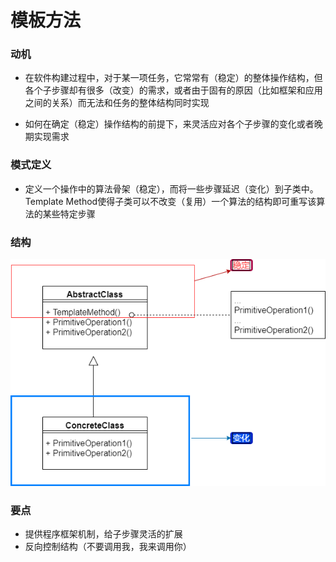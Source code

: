 # 模板方法


### 动机
* 在软件构建过程中，对于某一项任务，它常常有（稳定）的整体操作结构，但各个子步骤却有很多（改变）的需求，或者由于固有的原因（比如框架和应用之间的关系）而无法和任务的整体结构同时实现

* 如何在确定（稳定）操作结构的前提下，来灵活应对各个子步骤的变化或者晚期实现需求

### 模式定义
* 定义一个操作中的算法骨架（稳定），而将一些步骤延迟（变化）到子类中。Template Method使得子类可以不改变（复用）一个算法的结构即可重写该算法的某些特定步骤

### 结构
![template method structre](./structure.png)

### 要点
* 提供程序框架机制，给子步骤灵活的扩展
* 反向控制结构（不要调用我，我来调用你）